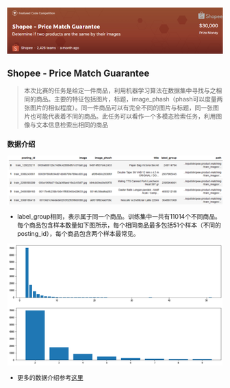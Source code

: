 ![image-20210626160222604](figure/image-20210626160222604.png)

## Shopee - Price Match Guarantee

> 本次比赛的任务是给定一件商品，利用机器学习算法在数据集中寻找与之相同的商品。主要的特征包括图片，标题，image_phash（phash可以度量两张图片的相似程度）。同一件商品可以有完全不同的图片与标题，同一张图片也可能代表着不同的商品。此任务可以看作一个多模态检索任务，利用图像与文本信息检索出相同的商品

### 数据介绍

![image-20210626181553477](figure/image-20210626181553477.png)

+ label_group相同，表示属于同一个商品。训练集中一共有11014个不同商品。每个商品包含样本数量如下图所示，每个相同商品最多包括51个样本（不同的posting_id），每个商品包含两个样本最常见。

<img src="figure/image-20210626184643462.png" alt="image-20210626184643462" style="zoom:80%;" />

+ 更多的数据介绍参考[这里](https://github.com/BITprogramMan/kaggle_shopee/blob/master/data_analysis.md)